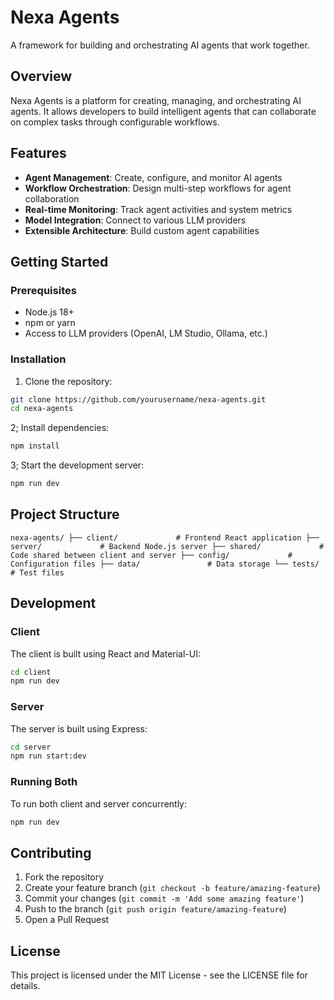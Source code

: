 # Nexa Agents

A framework for building and orchestrating AI agents that work together.

## Overview

Nexa Agents is a platform for creating, managing, and orchestrating AI agents. It allows developers to build intelligent agents that can collaborate on complex tasks through configurable workflows.

## Features

- **Agent Management**: Create, configure, and monitor AI agents
- **Workflow Orchestration**: Design multi-step workflows for agent collaboration
- **Real-time Monitoring**: Track agent activities and system metrics
- **Model Integration**: Connect to various LLM providers
- **Extensible Architecture**: Build custom agent capabilities

## Getting Started

### Prerequisites

- Node.js 18+
- npm or yarn
- Access to LLM providers (OpenAI, LM Studio, Ollama, etc.)

### Installation

1. Clone the repository:

```bash
git clone https://github.com/yourusername/nexa-agents.git
cd nexa-agents
```

2; Install dependencies:

```bash
npm install
```

3; Start the development server:

```bash
npm run dev
```

## Project Structure

``
nexa-agents/
├── client/             # Frontend React application
├── server/             # Backend Node.js server
├── shared/             # Code shared between client and server
├── config/             # Configuration files
├── data/               # Data storage
└── tests/              # Test files
``

## Development

### Client

The client is built using React and Material-UI:

```bash
cd client
npm run dev
```

### Server

The server is built using Express:

```bash
cd server
npm run start:dev
```

### Running Both

To run both client and server concurrently:

```bash
npm run dev
```

## Contributing

1. Fork the repository
2. Create your feature branch (`git checkout -b feature/amazing-feature`)
3. Commit your changes (`git commit -m 'Add some amazing feature'`)
4. Push to the branch (`git push origin feature/amazing-feature`)
5. Open a Pull Request

## License

This project is licensed under the MIT License - see the LICENSE file for details.
